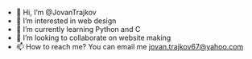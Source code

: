 - 👋 Hi, I’m @JovanTrajkov
- 👀 I’m interested in web design
- 🌱 I’m currently learning Python and C
- 💞️ I’m looking to collaborate on website making
- 📫 How to reach me? You can email me jovan.trajkov67@yahoo.com

<!---
HTML is the best 🙄
--->
